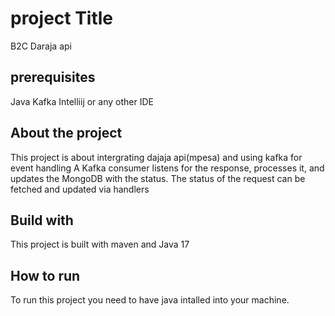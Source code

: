 # project Title
B2C Daraja api 

## prerequisites
Java
Kafka
Intelliij or any other IDE

## About the project
This project is about intergrating dajaja api(mpesa) and using kafka for event handling
A Kafka consumer listens for the response, processes it, and updates the MongoDB with the status.
The status of the request can be fetched and updated via handlers

## Build with
This project is built with maven and Java 17

## How to run
To run this project you need to have java intalled into your machine.